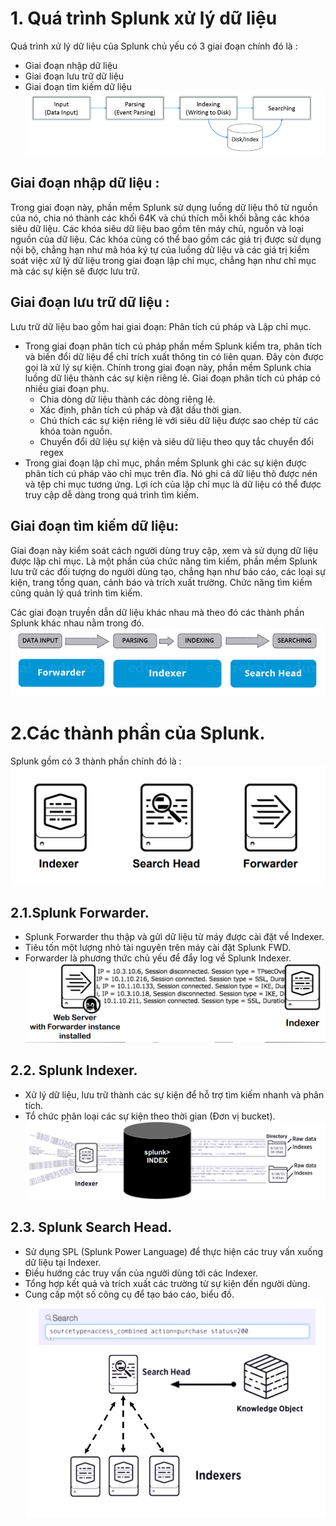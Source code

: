 # 1. Quá trình Splunk xử lý dữ liệu 
Quá trình xử lý dữ liệu của Splunk chủ yếu có 3 giai đoạn chính đó là :
* Giai đoạn nhập dữ liệu
* Giai đoạn lưu trữ dữ liệu
* Giai đoạn tìm kiếm dữ liệu
![anh1](https://github.com/ThanTam111/Splunk/blob/main/Image/Screenshot_14.png)

## Giai đoạn nhập dữ liệu :

Trong giai đoạn này, phần mềm Splunk sử dụng luồng dữ liệu thô từ nguồn của nó, chia nó thành các khối 64K và chú thích mỗi khối bằng các khóa siêu dữ liệu. Các khóa siêu dữ liệu bao gồm tên máy chủ, nguồn và loại nguồn của dữ liệu. 
Các khóa cũng có thể bao gồm các giá trị được sử dụng nội bộ, chẳng hạn như mã hóa ký tự của luồng dữ liệu và các giá trị kiểm soát việc xử lý dữ liệu trong giai đoạn lập chỉ mục, chẳng hạn như chỉ mục mà các sự kiện sẽ được lưu trữ.

## Giai đoạn lưu trữ dữ liệu :

Lưu trữ dữ liệu bao gồm hai giai đoạn: Phân tích cú pháp và Lập chỉ mục.
* Trong giai đoạn phân tích cú pháp phần mềm Splunk kiểm tra, phân tích và biến đổi dữ liệu để chỉ trích xuất thông tin có liên quan. Đây còn được gọi là xử lý sự kiện. Chính trong giai đoạn này, phần mềm Splunk chia luồng dữ liệu thành các sự kiện riêng lẻ. Giai đoạn phân tích cú pháp có nhiều giai đoạn phụ.
    * Chia dòng dữ liệu thành các dòng riêng lẻ.
    * Xác định, phân tích cú pháp và đặt dấu thời gian.
    * Chú thích các sự kiện riêng lẻ với siêu dữ liệu được sao chép từ các khóa toàn nguồn.
    * Chuyển đổi dữ liệu sự kiện và siêu dữ liệu theo quy tắc chuyển đổi regex
* Trong giai đoạn lập chỉ mục, phần mềm Splunk ghi các sự kiện được phân tích cú pháp vào chỉ mục trên đĩa. Nó ghi cả dữ liệu thô được nén và tệp chỉ mục tương ứng. Lợi ích của lập chỉ mục là dữ liệu có thể được truy cập dễ dàng trong quá trình tìm kiếm.

## Giai đoạn tìm kiếm dữ liệu:

Giai đoạn này kiểm soát cách người dùng truy cập, xem và sử dụng dữ liệu được lập chỉ mục. Là một phần của chức năng tìm kiếm, phần mềm Splunk lưu trữ các đối tượng do người dùng tạo, chẳng hạn như báo cáo, các loại sự kiện, trang tổng quan, cảnh báo và trích xuất trường. Chức năng tìm kiếm cũng quản lý quá trình tìm kiếm.

Các giai đoạn truyền dẫn dữ liệu khác nhau mà theo đó các thành phần Splunk khác nhau nằm trong đó.
![anh1](https://github.com/ThanTam111/Splunk/blob/main/Image/Screenshot_15.png)
# 2.Các thành phần của Splunk.
Splunk gồm có 3 thành phần chính đó là :
![anh1](https://github.com/ThanTam111/Splunk/blob/main/Image/Screenshot_2.png)
## 2.1.Splunk Forwarder.
* Splunk Forwarder thu thập và gửi dữ liệu từ máy được cài đặt về Indexer.
* Tiêu tốn một lượng nhỏ tài nguyên trên máy cài đặt Splunk FWD.
* Forwarder là phương thức chủ yếu để đẩy log về Splunk Indexer.
![anh1](https://github.com/ThanTam111/Splunk/blob/main/Image/Screenshot_7.png)
## 2.2. Splunk Indexer.
* Xử lý dữ liệu, lưu trữ thành các sự kiện để hỗ trợ tìm kiếm nhanh và phân tích.
* Tổ chức phân loại các sự kiện theo thời gian (Đơn vị bucket). 
![anh1](https://github.com/ThanTam111/Splunk/blob/main/Image/Screenshot_3.png)
## 2.3. Splunk Search Head.
* Sử dụng SPL (Splunk Power Language) để thực hiện các truy vấn xuống dữ liệu tại Indexer.
* Điều hướng các truy vấn của người dùng tới các Indexer.
* Tổng hợp kết quả và trích xuất các trường từ sự kiện đến người dùng.
* Cung cấp một số công cụ để tạo báo cáo, biểu đồ.
![anh1](https://github.com/ThanTam111/Splunk/blob/main/Image/Screenshot_5.png)